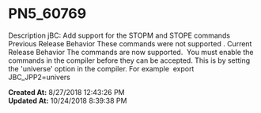 # PN5_60769

Description jBC: Add support for the STOPM and STOPE commands  Previous Release Behavior These commands were not supported . Current Release Behavior The commands are now supported.  You must enable the commands in the compiler before they can be accepted. This is by setting the 'universe' option in the compiler. For example  export JBC_JPP2=univers  

**Created At:** 8/27/2018 12:43:26 PM  
**Updated At:** 10/24/2018 8:39:38 PM  

